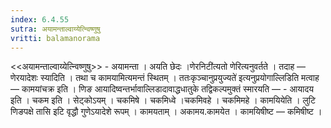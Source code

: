 ```yaml
---
index: 6.4.55
sutra: अयामन्ताल्वाय्येत्न्विष्णुषु
vritti: balamanorama
---
```


<<अयामन्ताल्वाय्येत्न्विष्णुषु>> - अयामन्ता । अयति छेदः ।णेरनिटी॑त्यतो णेरित्यनुवर्तते । तदाह — णेरयादेशः स्यादिति । तथा च कामयामित्यमन्तं स्थितम् । ततःकृञ्चानुप्रयुज्यते॑ इत्यनुप्रयोगाल्लिडिति मत्वाह —  कामयांचक्र इति । णिङ आयादिष्वन्तर्भावाल्लिडादावाद्धधातुके तद्विकल्पमुक्तं स्मारयति — - आयादय इति । चकम इति । सेट्कोऽयम् । चकमिषे । चकमिध्वे ।चकमिवहे । चकमिमहे । कामयियेति । लुटि णिङपक्षे तासि इटि वृद्धौ गुणेऽयादेशे रूपम् । कामयताम् । अकामय.कामयेत । कामयिषीष्ट — कमिषीष्ट । 